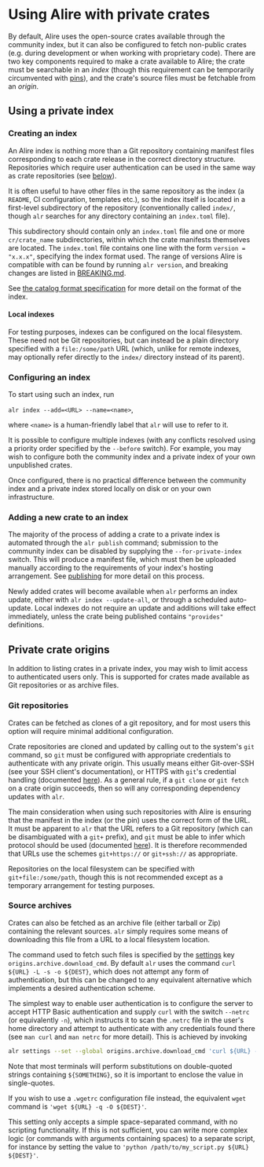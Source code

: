 # Using Alire with private crates

By default, Alire uses the open-source crates available through the community
index, but it can also be configured to fetch non-public crates (e.g. during
development or when working with proprietary code). There are two key components
required to make a crate available to Alire; the crate must be searchable in an
*index* (though this requirement can be temporarily circumvented with
[pins](catalog-format-spec#work-in-progress-dependency-overrides)), and the
crate's source files must be fetchable from an *origin*.

## Using a private index

### Creating an index

An Alire index is nothing more than a Git repository containing manifest files
corresponding to each crate release in the correct directory structure.
Repositories which require user authentication can be used in the same way as
crate repositories (see [below](#git-repositories)).

It is often useful to have other files in the same repository as the index
(a `README`, CI configuration, templates etc.), so the index itself is located
in a first-level subdirectory of the repository (conventionally called `index/`,
though `alr` searches for any directory containing an `index.toml` file).

This subdirectory should contain only an `index.toml` file and one or more
`cr/crate_name` subdirectories, within which the crate manifests themselves are
located. The `index.toml` file contains one line with the form
`version = "x.x.x"`, specifying the index format used. The range of versions
Alire is compatible with can be found by running `alr version`, and breaking
changes are listed in
[BREAKING.md](https://github.com/alire-project/alire/blob/master/BREAKING.md).

See [the catalog format specification](catalog-format-spec) for more detail on
the format of the index.

#### Local indexes

For testing purposes, indexes can be configured on the local filesystem. These
need not be Git repositories, but can instead be a plain directory specified
with a `file:/some/path` URL (which, unlike for remote indexes, may optionally
refer directly to the `index/` directory instead of its parent).

### Configuring an index

To start using such an index, run

`alr index --add=<URL> --name=<name>`,

where `<name>` is a human-friendly label that `alr` will use to refer to it.

It is possible to configure multiple indexes (with any conflicts resolved using
a priority order specified by the `--before` switch). For example, you may wish
to configure both the community index and a private index of your own
unpublished crates.

Once configured, there is no practical difference between the community index
and a private index stored locally on disk or on your own infrastructure.

### Adding a new crate to an index

The majority of the process of adding a crate to a private index is automated
through the `alr publish` command; submission to the community index can be
disabled by supplying the `--for-private-index` switch. This will produce a
manifest file, which must then be uploaded manually according to the
requirements of your index's hosting arrangement. See [publishing](publishing)
for more detail on this process.

Newly added crates will become available when `alr` performs an index update,
either with `alr index --update-all`, or through a scheduled auto-update. Local
indexes do not require an update and additions will take effect immediately,
unless the crate being published contains `"provides"` definitions.

## Private crate origins

In addition to listing crates in a private index, you may wish to limit access
to authenticated users only. This is supported for crates made available as Git
repositories or as archive files.

### Git repositories

Crates can be fetched as clones of a git repository, and for most users this
option will require minimal additional configuration.

Crate repositories are cloned and updated by calling out to the system's `git`
command, so `git` must be configured with appropriate credentials to
authenticate with any private origin. This usually means either Git-over-SSH
(see your SSH client's documentation), or HTTPS with `git`'s credential handling
(documented [here](https://git-scm.com/docs/gitcredentials)). As a general rule,
if a `git clone` or `git fetch` on a crate origin succeeds, then so will
any corresponding dependency updates with `alr`.

The main consideration when using such repositories with Alire is ensuring that
the manifest in the index (or the pin) uses the correct form of the URL. It must
be apparent to `alr` that the URL refers to a Git repository (which can be
disambiguated with a `git+` prefix), and `git` must be able to infer which
protocol should be used (documented
[here](https://git-scm.com/docs/git-clone#URLS)). It is therefore recommended
that URLs use the schemes `git+https://` or `git+ssh://` as appropriate.

Repositories on the local filesystem can be specified with
`git+file:/some/path`, though this is not recommended except as a temporary
arrangement for testing purposes.

### Source archives

Crates can also be fetched as an archive file (either tarball or Zip) containing
the relevant sources. `alr` simply requires some means of downloading this file
from a URL to a local filesystem location.

The command used to fetch such files is specified by the [settings](settings)
key `origins.archive.download_cmd`. By default `alr` uses the command
`curl ${URL} -L -s -o ${DEST}`, which does not attempt any form of
authentication, but this can be changed to any equivalent alternative which
implements a desired authentication scheme.

The simplest way to enable user authentication is to configure the server to
accept HTTP Basic authentication and supply `curl` with the switch `--netrc`
(or equivalently `-n`), which instructs it to scan the `.netrc` file in the
user's home directory and attempt to authenticate with any credentials found
there (see `man curl` and `man netrc` for more detail). This is achieved by
invoking
```sh
alr settings --set --global origins.archive.download_cmd 'curl ${URL} -n -L -s -o ${DEST}'
```
Note that most terminals will perform substitutions on double-quoted strings
containing `${SOMETHING}`, so it is important to enclose the value in
single-quotes.

If you wish to use a `.wgetrc` configuration file instead, the equivalent `wget`
command is `'wget ${URL} -q -O ${DEST}'`.

This setting only accepts a simple space-separated command, with no scripting
functionality. If this is not sufficient, you can write more complex logic (or
commands with arguments containing spaces) to a separate script, for instance
by setting the value to `'python /path/to/my_script.py ${URL} ${DEST}'`.
